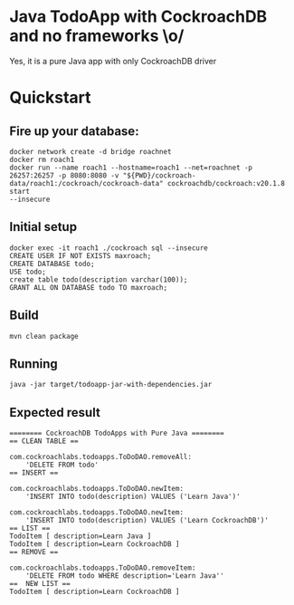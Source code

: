# Java TodoApp with CockroachDB and no frameworks \o/

Yes, it is a pure Java app with only CockroachDB driver

# Quickstart

## Fire up your database:

``` 
docker network create -d bridge roachnet
docker rm roach1
docker run --name roach1 --hostname=roach1 --net=roachnet -p 26257:26257 -p 8080:8080 -v "${PWD}/cockroach-data/roach1:/cockroach/cockroach-data" cockroachdb/cockroach:v20.1.8 start 
--insecure
```  

## Initial setup

```
docker exec -it roach1 ./cockroach sql --insecure
CREATE USER IF NOT EXISTS maxroach;
CREATE DATABASE todo;
USE todo;
create table todo(description varchar(100));
GRANT ALL ON DATABASE todo TO maxroach;
```
 
## Build

```
mvn clean package
```

## Running 

```
java -jar target/todoapp-jar-with-dependencies.jar
```

## Expected result


```
======== CockroachDB TodoApps with Pure Java ======== 
== CLEAN TABLE ==

com.cockroachlabs.todoapps.ToDoDAO.removeAll:
    'DELETE FROM todo'
== INSERT ==

com.cockroachlabs.todoapps.ToDoDAO.newItem:
    'INSERT INTO todo(description) VALUES ('Learn Java')'

com.cockroachlabs.todoapps.ToDoDAO.newItem:
    'INSERT INTO todo(description) VALUES ('Learn CockroachDB')'
== LIST ==
TodoItem [ description=Learn Java ]
TodoItem [ description=Learn CockroachDB ]
== REMOVE ==

com.cockroachlabs.todoapps.ToDoDAO.removeItem:
    'DELETE FROM todo WHERE description='Learn Java''
==  NEW LIST ==
TodoItem [ description=Learn CockroachDB ]

```
